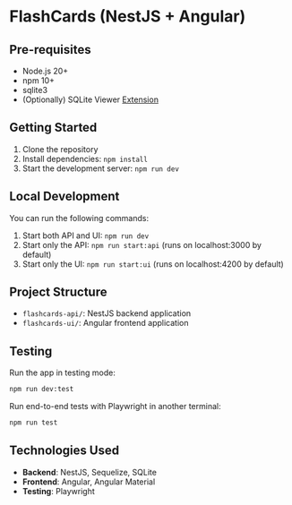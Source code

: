 # FlashCards (NestJS + Angular)

## Pre-requisites

- Node.js 20+
- npm 10+
- sqlite3
- (Optionally) SQLite Viewer [Extension](https://marketplace.visualstudio.com/items?itemName=qwtel.sqlite-viewer)

## Getting Started

1. Clone the repository
2. Install dependencies: `npm install`
3. Start the development server: `npm run dev`

## Local Development

You can run the following commands:

1. Start both API and UI: `npm run dev`
2. Start only the API: `npm run start:api` (runs on localhost:3000 by default)
3. Start only the UI: `npm run start:ui` (runs on localhost:4200 by default)

## Project Structure

- `flashcards-api/`: NestJS backend application
- `flashcards-ui/`: Angular frontend application

## Testing

Run the app in testing mode:

```bash
npm run dev:test
```

Run end-to-end tests with Playwright in another terminal:

```bash
npm run test
```

## Technologies Used

- **Backend**: NestJS, Sequelize, SQLite
- **Frontend**: Angular, Angular Material
- **Testing**: Playwright
